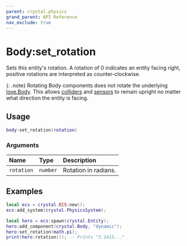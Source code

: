 ```yaml
---
parent: crystal.physics
grand_parent: API Reference
nav_exclude: true
---
```


# Body:set_rotation

Sets this entity's rotation. A rotation of 0 indicates an entity facing right, positive rotations are interpreted as counter-clockwise.

{: .note}
Rotating Body components does not rotate the underlying [love.Body](https://love2d.org/wiki/Body). This allows [colliders](collider) and [sensors](sensor) to remain upright no matter what direction the entity is facing.

## Usage

```lua
body:set_rotation(rotation)
```

### Arguments

| Name       | Type     | Description          |
| :--------- | :------- | :------------------- |
| `rotation` | `number` | Rotation in radians. |

## Examples

```lua
local ecs = crystal.ECS:new();
ecs:add_system(crystal.PhysicsSystem);

local hero = ecs:spawn(crystal.Entity);
hero:add_component(crystal.Body, "dynamic");
hero:set_rotation(math.pi);
print(hero:rotation()); -- Prints "3.1415..."
```
